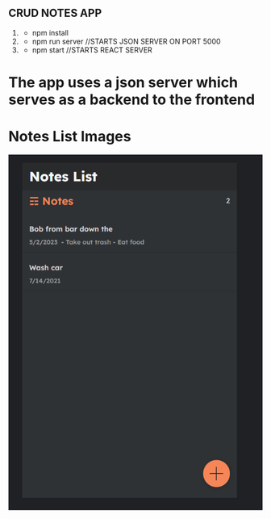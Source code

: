 ## CRUD NOTES APP
1. - npm install
2. - npm run server //STARTS JSON SERVER ON PORT 5000
3. - npm start  //STARTS REACT SERVER

# The app uses a json server which serves as a backend to the frontend

# Notes List Images
<img src="./image.png">